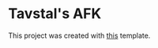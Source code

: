 # Tavstal's AFK
This project was created with [this](https://github.com/jaredlll08/MultiLoader-Template) template.

